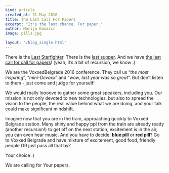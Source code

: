 ```yaml
---
kind: article
created_at: 31 May 2016
title: The Last Call For Papers
excerpt: "It's the last chance. For paper."
author: Marija Kanazir
image: pills.jpg

layout: '/blog_single.html'
---
```


There is the [Last Starfighter](http://www.imdb.com/title/tt0087597/).
There is the [last supper](https://en.wikipedia.org/wiki/Last_Supper). And we have
[the last call for call for papers](http://bit.ly/vdb16-cfpcall)!
(yeah, it’s a bit of recursion, we know :)

We are the VoxxedBelgrade 2016 conference. They call us
“_the most inspiring_”, “_mini-Devoxx_” and “_wow, last year was so great_”.
But don’t listen to them - just come and judge for yourself!

We would really loooove to gather some great speakers, including you.
Our mission is not only devoted to new technologies, but also to spread
the vision to the people, the real value behind what we are doing, and
your talk could make significant mindshift.

Imagine now that you are in the train, approaching quickly to
Voxxed Belgrade station. Many shiny and happy ppl from the train are already
ready (another recursion!) to get off on the next station, excitement is in
the air, you can even hear music. And you have to decide: **blue pill** or **red pill**?
Go to Voxxed Belgrade and have mixture of excitement, good food, friendly people OR just pass all that by?

Your choice :)

We are calling for Your papers.